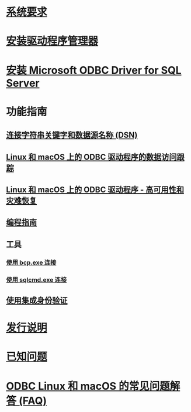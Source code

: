 # [系统要求](system-requirements.md)
# [安装驱动程序管理器](installing-the-driver-manager.md)
# [安装 Microsoft ODBC Driver for SQL Server](installing-the-microsoft-odbc-driver-for-sql-server.md)

# 功能指南
## [连接字符串关键字和数据源名称 (DSN)](connection-string-keywords-and-data-source-names-dsns.md)
## [Linux 和 macOS 上的 ODBC 驱动程序的数据访问跟踪](data-access-tracing-with-the-odbc-driver-on-linux.md)
## [Linux 和 macOS 上的 ODBC 驱动程序 - 高可用性和灾难恢复](odbc-driver-on-linux-support-for-high-availability-disaster-recovery.md)
## [编程指南](programming-guidelines.md)
## 工具
### [使用 bcp.exe 连接](connecting-with-bcp.md)
### [使用 sqlcmd.exe 连接](connecting-with-sqlcmd.md)
## [使用集成身份验证](using-integrated-authentication.md)

# [发行说明](release-notes.md)
# [已知问题](known-issues-in-this-version-of-the-driver.md)
# [ODBC Linux 和 macOS 的常见问题解答 (FAQ)](frequently-asked-questions-faq-for-odbc-linux.md)

